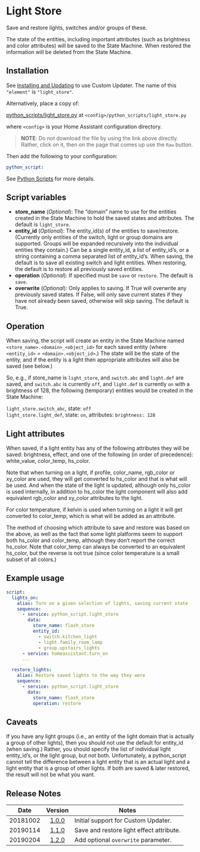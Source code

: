 # Light Store
Save and restore lights, switches and/or groups of these.

The state of the entities, including important attributes (such as brightness and color attributes) will be saved to the State Machine. When restored the information will be deleted from the State Machine.
## Installation
See [Installing and Updating](custom_updater.md) to use Custom Updater. The name of this `"element"` is `"light_store"`.

Alternatively, place a copy of:

[python_scripts/light_store.py](../python_scripts/light_store.py) at `<config>/python_scripts/light_store.py`

where `<config>` is your Home Assistant configuration directory.

>__NOTE__: Do not download the file by using the link above directly. Rather, click on it, then on the page that comes up use the `Raw` button.

Then add the following to your configuration:
```yaml
python_script:
```
See [Python Scripts](https://www.home-assistant.io/components/python_script/) for more details.
## Script variables
- **store_name** (*Optional*): The “domain” name to use for the entities created in the State Machine to hold the saved states and attributes. The default is `light_store`.
- **entity_id** (*Optional*): The entity_id(s) of the entities to save/restore. (Currently only entities of the switch, light or group domains are supported. Groups will be expanded recursively into the individual entities they contain.) Can be a single entity_id, a list of entity_id’s, or a string containing a comma separated list of entity_id’s. When saving, the default is to save all existing switch and light entities. When restoring, the default is to restore all previously saved entities.
- **operation** (*Optional*): If specified must be `save` or `restore`. The default is `save`.
- **overwrite** (*Optional*): Only applies to saving. If True will overwrite any previously saved states. If False, will only save current states if they have not already been saved, otherwise will skip saving. The default is True.
## Operation
When saving, the script will create an entity in the State Machine named `<store_name>.<domain>_<object_id>` for each saved entity (where `<entity_id>` = `<domain>.<object_id>`.) The state will be the state of the entity, and if the entity is a light then appropriate attributes will also be saved (see below.)

So, e.g., if store_name is `light_store`, and `switch.abc` and `light.def` are saved, and `switch.abc` is currently `off`, and `light.def` is currently `on` with a brightness of 128, the following (temporary) entities would be created in the State Machine:

`light_store.switch_abc`, state: `off`  
`light_store.light_def`, state: `on`, attributes: `brightness: 128`
## Light attributes
When saved, if a light entity has any of the following attributes they will be saved: brightness, effect, and one of the following (in order of precedence): white_value, color_temp, hs_color.

Note that when turning on a light, if profile, color_name, rgb_color or xy_color are used, they will get converted to hs_color and that is what will be used. And when the state of the light is updated, although only hs_color is used internally, in addition to hs_color the light component will also add equivalent rgb_color and xy_color attributes to the light.

For color temperature, if kelvin is used when turning on a light it will get converted to color_temp, which is what will be added as an attribute.

The method of choosing which attribute to save and restore was based on the above, as well as the fact that some light platforms seem to support both hs_color and color_temp, although they don’t report the correct hs_color. Note that color_temp can always be converted to an equivalent hs_color, but the reverse is not true (since color temperature is a small subset of all colors.)
## Example usage
```yaml
script:
  lights_on:
    alias: Turn on a given selection of lights, saving current state
    sequence:
      - service: python_script.light_store
        data:
          store_name: flash_store
          entity_id:
            - switch.kitchen_light
            - light.family_room_lamp
            - group.upstairs_lights
      - service: homeassistant.turn_on
      ...

  restore_lights:
    alias: Restore saved lights to the way they were
    sequence:
      - service: python_script.light_store
        data:
          store_name: flash_store
          operation: restore
```
## Caveats
If you have any light groups (i.e., an entity of the light domain that is actually a group of other lights), then you should not use the default for entity_id (when saving.) Rather, you should specify the list of individual light entity_id’s, or the light group, but not both. Unfortunately, a python_script cannot tell the difference between a light entity that is an actual light and a light entity that is a group of other lights. If both are saved & later restored, the result will not be what you want.
## Release Notes
Date | Version | Notes
-|:-:|-
20181002 | [1.0.0](https://github.com/pnbruckner/homeassistant-config/blob/62e517921e9f48625dbc7c7e3b9d6b4e665749f4/python_scripts/light_store.py) | Initial support for Custom Updater.
20190114 | [1.1.0](https://github.com/pnbruckner/homeassistant-config/blob/c405e9ed1f37a67918d5b43152307aa47e75c094/python_scripts/light_store.py) | Save and restore light effect attribute.
20190204 | [1.2.0]() | Add optional `overwrite` parameter.
